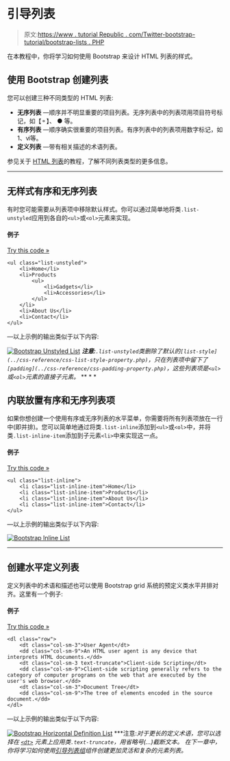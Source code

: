 # 引导列表

> 原文:[https://www . tutorial Republic . com/Twitter-bootstrap-tutorial/bootstrap-lists . PHP](https://www.tutorialrepublic.com/twitter-bootstrap-tutorial/bootstrap-lists.php)

在本教程中，你将学习如何使用 Bootstrap 来设计 HTML 列表的样式。

## 使用 Bootstrap 创建列表

您可以创建三种不同类型的 HTML 列表:

*   **无序列表** —顺序并不明显重要的项目列表。无序列表中的列表项用项目符号标记，如【⚬】、 ● 等。
*   **有序列表** —顺序确实很重要的项目列表。有序列表中的列表项用数字标记，如 1、ⅵ等。
*   **定义列表** —带有相关描述的术语列表。

参见关于 [HTML 列表](../html-tutorial/html-lists.php)的教程，了解不同列表类型的更多信息。

* * *

## 无样式有序和无序列表

有时您可能需要从列表项中移除默认样式。你可以通过简单地将类`.list-unstyled`应用到各自的`<ul>`或`<ol>`元素来实现。

#### 例子

[Try this code »](../codelab.php?topic=bootstrap&file=unstyled-list "Try this code using online Editor")

```
<ul class="list-unstyled">
    <li>Home</li>
    <li>Products
        <ul>
            <li>Gadgets</li>
            <li>Accessories</li>
        </ul>
    </li>
    <li>About Us</li>
    <li>Contact</li>
</ul>
```

—以上示例的输出类似于以下内容:

[![Bootstrap Unstyled List](../Images/a268e8701ee359d36f1f265cd2d2dd38.png)](../codelab.php?topic=bootstrap&file=unstyled-list)  ***注意:**`.list-unstyled`类删除了默认的`[list-style](../css-reference/css-list-style-property.php)`，只在列表项中留下了`[padding](../css-reference/css-padding-property.php)`，这些列表项是`<ul>`或`<ol>`元素的直接子元素。*  ** * *

## 内联放置有序和无序列表项

如果你想创建一个使用有序或无序列表的水平菜单，你需要将所有列表项放在一行中(即并排)。您可以简单地通过将类`.list-inline`添加到`<ul>`或`<ol>`中，并将类`.list-inline-item`添加到子元素`<li>`中来实现这一点。

#### 例子

[Try this code »](../codelab.php?topic=bootstrap&file=inline-list "Try this code using online Editor")

```
<ul class="list-inline">
    <li class="list-inline-item">Home</li>
    <li class="list-inline-item">Products</li>
    <li class="list-inline-item">About Us</li>
    <li class="list-inline-item">Contact</li>
</ul>
```

—以上示例的输出类似于以下内容:

[![Bootstrap Inline List](../Images/76a9b8677241fcafc632b4a7caf665f3.png)](../codelab.php?topic=bootstrap&file=inline-list) 

* * *

## 创建水平定义列表

定义列表中的术语和描述也可以使用 Bootstrap grid 系统的预定义类水平并排对齐。这里有一个例子:

#### 例子

[Try this code »](../codelab.php?topic=bootstrap&file=horizontal-definitoin-list "Try this code using online Editor")

```
<dl class="row">
    <dt class="col-sm-3">User Agent</dt>
    <dd class="col-sm-9">An HTML user agent is any device that interprets HTML documents.</dd>
    <dt class="col-sm-3 text-truncate">Client-side Scripting</dt>
    <dd class="col-sm-9">Client-side scripting generally refers to the category of computer programs on the web that are executed by the user's web browser.</dd>
    <dt class="col-sm-3">Document Tree</dt>
    <dd class="col-sm-9">The tree of elements encoded in the source document.</dd>
</dl>
```

—以上示例的输出类似于以下内容:

[![Bootstrap Horizontal Definition List](../Images/2aface5f01728ca7048af14336242a28.png)](../codelab.php?topic=bootstrap&file=horizontal-definitoin-list)  ***注意:**对于更长的定义术语，您可以选择在 [`<dt>`](/html-reference/html-dt-tag.php) 元素上应用类`.text-truncate`，用省略号(…)截断文本。*  *在下一章中，你将学习如何使用[引导列表组](bootstrap-list-groups.php)组件创建更加灵活和复杂的元素列表。**